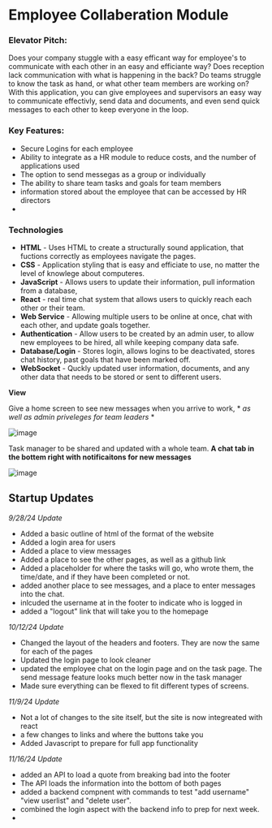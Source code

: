 # Employee Collaberation Module

### Elevator Pitch:

Does your company stuggle with a easy efficant way for employee's to communicate with each other in an easy and efficiante way? Does reception lack communication with what is happening in the back? Do teams struggle to know the task as hand, or what other team members are working on? With this application, you can give employees and supervisors an easy way to communicate effectivly, send data and documents, and even send quick messages to each other to keep everyone in the loop. 

### Key Features:

- Secure Logins for each employee
- Ability to integrate as a HR module to reduce costs, and the number of applications used
- The option to send messegas as a group or individually
- The ability to share team tasks and goals for team members
- information stored about the employee that can be accessed by HR directors
- 

### Technologies

- **HTML** - Uses HTML to create a structurally sound application, that fuctions correctly as employees navigate the pages.
- **CSS** - Application styling that is easy and efficiate to use, no matter the level of knowlege about computeres.
- **JavaScript** - Allows users to update their information, pull information from a database,
- **React** - real time chat system that allows users to quickly reach each other or their team.
- **Web Service** - Allowing multiple users to be online at once, chat with each other, and update goals together.
- **Authentication** - Allow users to be created by an admin user, to allow new employees to be hired, all while keeping company data safe.
- **Database/Login** - Stores login, allows logins to be deactivated, stores chat history, past goals that have been marked off.
- **WebSocket** - Quckly updated user information, documents, and any other data that needs to be stored or sent to different users.



**View**

Give a home screen to see new messages when you arrive to work, * *as well as admin priveleges for team leaders* *

![image](https://github.com/user-attachments/assets/74f1a655-296c-481f-a5c5-307a5638aceb)

Task manager to be shared and updated with a whole team. **A chat tab in the bottem right with notificaitons for new messages**

![image](https://github.com/user-attachments/assets/709543bd-560b-4e7c-b954-1af6aa500fbf)





## Startup Updates
*9/28/24 Update*
- Added a basic outline of html of the format of the website
- Added a login area for users
- Added a place to view messages
- Added a place to see the other pages, as well as a github link
- Added a placeholder for where the tasks will go, who wrote them, the time/date, and if they have been completed or not.
- added another place to see messages, and a place to enter messages into the chat.
- inlcuded the username at in the footer to indicate who is logged in
- added a "logout" link that will take you to the homepage

*10/12/24 Update*
- Changed the layout of the headers and footers. They are now the same for each of the pages
- Updated the login page to look cleaner
- updated the employee chat on the login page and on the task page. The send message feature looks much better now in the task manager
- Made sure everything can be flexed to fit different types of screens.

*11/9/24 Update*
- Not a lot of changes to the site itself, but the site is now integreated with react
- a few changes to links and where the buttons take you
- Added Javascript to prepare for full app functionality


*11/16/24 Update*
- added an API to load a quote from breaking bad into the footer
- The API loads the information into the bottom of both pages
- added a backend compnent with commands to test "add username" "view userlist" and "delete user".
- combined the login aspect with the backend info to prep for next week.
- 
